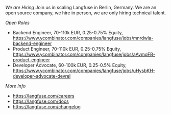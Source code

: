 *We are Hiring*
Join us in scaling Langfuse in Berlin, Germany. We are an open source company, we hire in person, we are only hiring technical talent.

*Open Roles*
- Backend Engineer, 70-110k EUR, 0.25-0.75% Equity, https://www.ycombinator.com/companies/langfuse/jobs/mnrdwla-backend-engineer
- Product Engineer, 70-110k EUR, 0.25-0.75% Equity, https://www.ycombinator.com/companies/langfuse/jobs/aAvmoFB-product-engineer
- Developer Advocate, 60-100k EUR, 0.25-0.5% Equity, https://www.ycombinator.com/companies/langfuse/jobs/uHysbKH-developer-advocate-devrel

*More Info*
- https://langfuse.com/careers
- https://langfuse.com/docs
- https://langfuse.com/changelog
